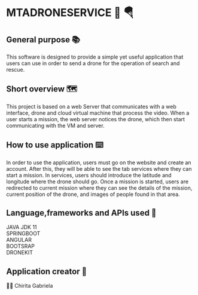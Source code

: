 # MTADRONESERVICE :flight_departure: :parachute:

## General purpose :books:
This software is designed to provide a simple yet useful application that users can use
in order to send a drone for the operation of search and rescue.

## Short overview :world_map:
This project is based on a web Server that communicates with a web interface, drone and
cloud virtual machine that process the video. When a user starts a mission, the web server
notices the drone, which then start communicating with the VM and server.

## How to use application :keyboard:
In order to use the application, users must go on the website and create an account. After
this, they will be able to see the tab services where they can start a mission. In services,
users should introduce the latitude and longitude where the drone should go. Once a mission is
started, users are redirected to current mission where they can see the details of the mission, 
current position of the drone, and images of people found in that area.

## Language,frameworks and APIs used :rainbow:
JAVA JDK 11<br/>
SPRINGBOOT<br/>
ANGULAR<br/>
BOOTSRAP<br/>
DRONEKIT<br/>

## Application creator :loudspeaker:
:woman_student: Chirita Gabriela
